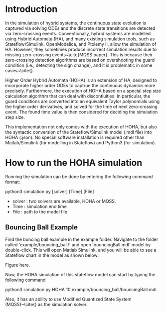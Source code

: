 # Introduction

In the simulation of hybrid systems, the continuous state evolution is captured via solving ODEs and the discrete state transitions are detected via zero-crossing events. Conventionally, hybrid systems are modelled using Hybrid Automata (HA), and many existing simulation tools, such as Stateflow/Simulink, OpenModelica, and Ptolemy II, allow the simulation of HA. However, 
they sometimes produce incorrect simulation results due to missing zero-crossing events~\cite{MQSS paper}. This is because their zero-crossing detection algorithms are based on overshooting the guard condition (i.e., detecting the sign change), and it is problematic in some cases~\cite{}.

Higher Order Hybrid Automata (HOHA) is an extension of HA, designed to incorporate higher order ODEs to captrue the continuous dynamics more precisely. Furthermore, the execution of HOHA based on a special step size calculation algorithm that can deal with discontiuities. In particular, the guard conditions are converted into an equivalent Taylor polynomials using the higher order derivatives, and solved for the time of next zero-crossing event. The found time value is then considered for deciding the simulation step size. 

This implementation not only comes with the execution of HOHA, but also the syntactic conversion of the Stateflow/Simulink model (.mdl file) into HOHA (.json). No special software installation is required other than Matlab/Simulink (for modelling in Stateflow) and Python3 (for simulation). 

# How to run the HOHA simulation

Running the simulation can be done by entering the following command format:

python3 simulation.py \[solver\] \[Time\] \[File\]

* solver : two solvers are available, HOHA or MQSS.
* Time : simulation end time
* File : path to the model file

## Bouncing Ball Example

Find the boncing ball example in the example folder. Navigate to the folder called 'example/bouncing_ball/' and open 'bouncingBall.mdl' model by double-click. This will open Matlab Simulink, and you will be able to see a Stateflow chart in the model as shown below:

Figure here.

Now, the HOHA simulation of this stateflow model can start by typing the following command

python3 simulation.py HOHA 10 example/bouncing_ball/bouncingBall.mdl




 Also, it has an ability to use Modified Quantized State System (MQSS)~\cite{} as the simulation solver. 


